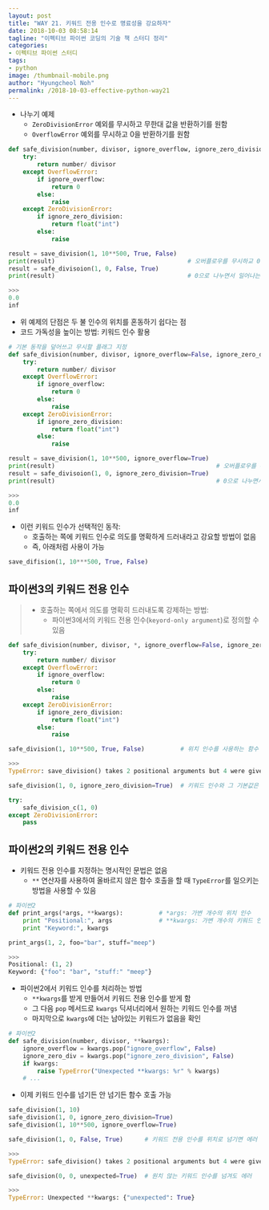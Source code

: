 ```yaml
---
layout: post
title: "WAY 21. 키워드 전용 인수로 명료성을 강요하자"
date: 2018-10-03 08:58:14
tagline: "이펙티브 파이썬 코딩의 기술 책 스터디 정리"
categories:
- 이펙티브 파이썬 스터디
tags:
- python
image: /thumbnail-mobile.png
author: "Hyungcheol Noh"
permalink: /2018-10-03-effective-python-way21
---
```


- 나누기 예제
  - `ZeroDivisionError` 예외를 무시하고 무한대 값을 반환하기를 원함
  - `OverflowError` 예외를 무시하고 0을 반환하기를 원함

```python
def safe_division(number, divisor, ignore_overflow, ignore_zero_division):
    try:
        return number/ divisor
    except OverflowError:
        if ignore_overflow:
            return 0
        else:
            raise
    except ZeroDivisionError:
        if ignore_zero_division:
            return float("int")
        else:
            raise

result = save_division(1, 10**500, True, False)
print(result)                                     # 오버플로우를 무시하교 0을 반환
result = safe_divisoion(1, 0, False, True)
print(result)                                     # 0으로 나누면서 일어나는 오류를 무시하고 무한대를 반환

>>>
0.0
inf
```

- 위 예제의 단점은 두 불 인수의 위치를 혼동하기 쉽다는 점
- 코드 가독성을 높이는 방법: 키워드 인수 활용

```python
# 기본 동작을 덮어쓰고 무시할 플래그 지정
def safe_division(number, divisor, ignore_overflow=False, ignore_zero_division=False):
    try:
        return number/ divisor
    except OverflowError:
        if ignore_overflow:
            return 0
        else:
            raise
    except ZeroDivisionError:
        if ignore_zero_division:
            return float("int")
        else:
            raise

result = save_division(1, 10**500, ignore_overflow=True)
print(result)                                             # 오버플로우를 무시하교 0을 반환
result = safe_divisoion(1, 0, ignore_zero_division=True)
print(result)                                             # 0으로 나누면서 일어나는 오류를 무시하고 무한대를 반환

>>>
0.0
inf
```

- 이런 키워드 인수가 선택적인 동작:
  - 호출하는 쪽에 키워드 인수로 의도를 명확하게 드러내라고 강요할 방법이 없음
  - 즉, 아래처럼 사용이 가능

```python
save_difision(1, 10***500, True, False)
```

## 파이썬3의 키워드 전용 인수
> - 호출하는 쪽에서 의도를 명확히 드러내도록 강제하는 방법:
>   - 파이썬3에서의 키워드 전용 인수(`keyord-only argument`)로 정의할 수 있음

```python
def safe_division(number, divisor, *, ignore_overflow=False, ignore_zero_division=False):
    try:
        return number/ divisor
    except OverflowError:
        if ignore_overflow:
            return 0
        else:
            raise
    except ZeroDivisionError:
        if ignore_zero_division:
            return float("int")
        else:
            raise

safe_division(1, 10**500, True, False)          # 위치 인수를 사용하는 함수 호출은 동작하지 않음

>>>
TypeError: save_division() takes 2 positional arguments but 4 were given
```

```python
safe_division(1, 0, ignore_zero_division=True)  # 키워드 인수와 그 기본값은 잘 동작

try:
    safe_division_c(1, 0)
except ZeroDivisionError:
    pass
```

## 파이썬2의 키워드 전용 인수
- 키워드 전용 인수를 지정하는 명시적인 문법은 없음
  - `**` 연산자를 사용하여 올바르지 않은 함수 호출을 할 때 `TypeError`를 일으키는 방법을 사용할 수 있음

```python
# 파이썬2
def print_args(*args, **kwargs):          # *args: 가변 개수의 위치 인수
    print "Positional:", args             # **kwargs: 가변 개수의 키워드 인수
    print "Keyword:", kwargs

print_args(1, 2, foo="bar", stuff="meep")

>>>
Positional: (1, 2)
Keyword: {"foo": "bar", "stuff:" "meep"}
```

- 파이썬2에서 키워드 인수를 처리하는 방법
  - `**kwargs`를 받게 만들어서 키워드 전용 인수를 받게 함
  - 그 다음 `pop` 메서드로 `kwargs` 딕셔너리에서 원하는 키워드 인수를 꺼냄
  - 마지막으로 `kwargs`에 더는 남아있는 키워드가 없음을 확인

```python
# 파이썬2
def safe_division(number, divisor, **kwargs):
    ignore_overflow = kwargs.pop("ignore_overflow", False)
    ignore_zero_div = kwargs.pop("ignore_zero_division", False)
    if kwargs:
        raise TypeError("Unexpected **kwargs: %r" % kwargs)
    # ...
```

- 이제 키워드 인수를 넘기든 안 넘기든 함수 호출 가능

```python
safe_division(1, 10)
safe_division(1, 0, ignore_zero_division=True)
safe_division(1, 10**500, ignore_overflow=True)
```

```python
safe_division(1, 0, False, True)      # 키워드 전용 인수를 위치로 넘기면 에러

>>>
TypeError: safe_division() takes 2 positional arguments but 4 were given
```

```python
safe_division(0, 0, unexpected=True)  # 원치 않는 키워드 인수를 넘겨도 에러

>>>
TypeError: Unexpected **kwargs: {"unexpected": True}
```
